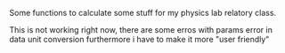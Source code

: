 Some functions to calculate some stuff for my physics lab relatory class.

This is not working right now, there are some erros with params
error in data unit conversion 
furthermore i have to make it more "user friendly"